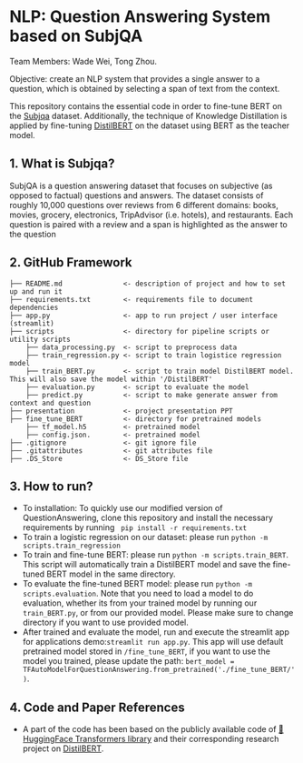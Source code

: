 # NLP: Question Answering System based on SubjQA

Team Members: Wade Wei, Tong Zhou.

Objective: create an NLP system that provides a single answer to a question, which is obtained by selecting a span of text from the context.

This repository contains the essential code in order to fine-tune BERT on the [Subjqa](https://huggingface.co/datasets/subjqa) dataset. Additionally, the technique of Knowledge Distillation is applied by fine-tuning [DistilBERT](https://huggingface.co/distilbert-base-uncased) on the dataset using BERT as the teacher model. 

## 1. What is Subjqa?
SubjQA is a question answering dataset that focuses on subjective (as opposed to factual) questions and answers. The dataset consists of roughly 10,000 questions over reviews from 6 different domains: books, movies, grocery, electronics, TripAdvisor (i.e. hotels), and restaurants. Each question is paired with a review and a span is highlighted as the answer to the question

## 2. GitHub Framework
```
├── README.md               <- description of project and how to set up and run it
├── requirements.txt        <- requirements file to document dependencies
├── app.py                  <- app to run project / user interface (streamlit)
├── scripts                 <- directory for pipeline scripts or utility scripts
    ├── data_processing.py  <- script to preprocess data
    ├── train_regression.py <- script to train logistice regression model
    ├── train_BERT.py       <- script to train model DistilBERT model. This will also save the model within '/DistilBERT'
    ├── evaluation.py       <- script to evaluate the model
    ├── predict.py          <- script to make generate answer from context and question
├── presentation            <- project presentation PPT
├── fine_tune_BERT          <- directory for pretrained models
    ├── tf_model.h5         <- pretrained model 
    ├── config.json.        <- pretrained model 
├── .gitignore              <- git ignore file
├── .gitattributes          <- git attributes file
├── .DS_Store               <- DS_Store file
```

## 3. How to run?

* To installation: To quickly use our modified version of QuestionAnswering, clone this repository and install the necessary requirements by running ```
pip install -r requirements.txt```
* To train a logistic regression on our dataset: please run ```python -m scripts.train_regression```
* To train and fine-tune BERT: please run ```python -m scripts.train_BERT```. This script will automatically train a DistilBERT model and save the fine-tuned BERT model in the same directory.
* To evaluate the fine-tuned BERT model: please run ```python -m scripts.evaluation```. Note that you need to load a model to do evaluation, whether its from your trained model by running our ```train_BERT.py```, or from our provided model. Please make sure to change directory if you want to use provided model.
* After trained and evaluate the model, run and execute the streamlit app for applications demo:```streamlit run app.py```. This app will use default pretrained model stored in ```/fine_tune_BERT```, if you want to use the model you trained, please update the path: ```bert_model = TFAutoModelForQuestionAnswering.from_pretrained('./fine_tune_BERT/')```.

## 4. Code and Paper References

* A part of the code has been based on the publicly available code of [🤗 HuggingFace Transformers library](https://huggingface.co/models?library=transformers) and their corresponding research project on [DistilBERT](https://huggingface.co/distilbert-base-uncased).

